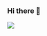 ### Hi there 👋

<img src="https://github-readme-stats.vercel.app/api/top-langs/?username=Nnknoob&layout=compact&hide=html&theme=radical" />

